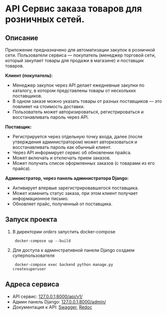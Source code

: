 # API Сервис заказа товаров для розничных сетей.

## Описание

Приложение предназначено для автоматизации закупок в розничной сети. Пользователи сервиса — покупатель (менеджер торговой сети, который закупает товары для продажи в магазине) и поставщик товаров.

**Клиент (покупатель):**

- Менеджер закупок через API делает ежедневные закупки по каталогу, в котором представлены товары от нескольких поставщиков.
- В одном заказе можно указать товары от разных поставщиков — это повлияет на стоимость доставки.
- Пользователь может авторизироваться, регистрироваться и восстанавливать пароль через API.
    
**Поставщик:**

- Регистрируется через отдельную точку входа, далее (после утверждения администратором) может авторизоваться и восстанавливать пароль как обычный клиент.
- Через API информирует сервис об обновлении прайса.
- Может включать и отключать прием заказов.
- Может получать список оформленных заказов (с товарами из его прайса).

**Администратор, через панель администратора Django:**

- Активирует впервые зарегистрировавшегося поставщика.
- Может изменить статус заказа, при этом клиент получает информационное письмо.
- Обновляет прайс, полученный от поставщика.

## Запуск проекта

1. В директории _orders_ запустить docker-compose 

    <code> docker-compose up --build</code>

2. Для доступа к админстративной панели Django создаем суперпользователя

    <code> docker-compose exec backend python manage.py createsuperuser</code>

## Адреса сервиса 

- API сервис: [127.0.0.1:8000/api/v1/](http://127.0.0.1:8000/api/v1/)
- Админ панель Django: [127.0.0.1:8000/admin/](http://127.0.0.1:8000/admin/)
- Документация к API: [Swagger](http://127.0.0.1:8000/api/schema/swagger/), [Redoc](http://127.0.0.1:8000/api/schema/redoc/)